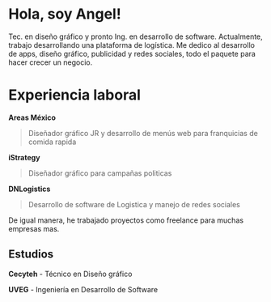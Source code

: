 # Hola, soy Angel!

Tec. en diseño gráfico y pronto Ing. en desarrollo de software.
Actualmente, trabajo desarrollando una plataforma de logística.
Me dedico al desarrollo de apps, diseño gráfico, publicidad y redes sociales, todo el paquete para hacer crecer un negocio.

# Experiencia laboral

**Areas México**
>Diseñador gráfico JR y desarrollo de menús web para franquicias de comida rapida

**iStrategy**
>Diseñador gráfico para campañas politicas

**DNLogistics**
>Desarrollo de software de Logistica y manejo de redes sociales

De igual manera, he trabajado proyectos como freelance para muchas empresas mas.

## Estudios

**Cecyteh** - Técnico en Diseño gráfico

**UVEG** - Ingeniería en Desarrollo de Software
